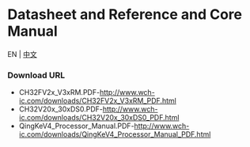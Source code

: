 # Datasheet and Reference and Core Manual

EN | [中文](README_zh.md)

### Download URL

- CH32FV2x_V3xRM.PDF-http://www.wch-ic.com/downloads/CH32FV2x_V3xRM_PDF.html
- CH32V20x_30xDS0.PDF-http://www.wch-ic.com/downloads/CH32V20x_30xDS0_PDF.html
- QingKeV4_Processor_Manual.PDF-http://www.wch-ic.com/downloads/QingKeV4_Processor_Manual_PDF.html
